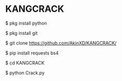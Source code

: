 # KANGCRACK

$ pkg install python

$ pkg install git

$ git clone https://github.com/AkinXD/KANGCRACK/

$ pip install requests bs4

$ cd KANGCRACK

$ python Crack.py

